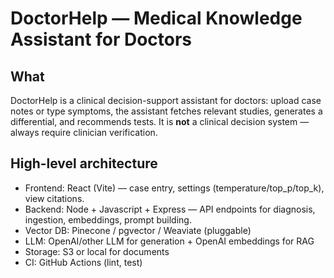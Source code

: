 # DoctorHelp — Medical Knowledge Assistant for Doctors

## What
DoctorHelp is a clinical decision-support assistant for doctors: upload case notes or type symptoms, the assistant fetches relevant studies, generates a differential, and recommends tests. It is **not** a clinical decision system — always require clinician verification.

## High-level architecture
- Frontend: React (Vite) — case entry, settings (temperature/top_p/top_k), view citations.
- Backend: Node + Javascript + Express — API endpoints for diagnosis, ingestion, embeddings, prompt building.
- Vector DB: Pinecone / pgvector / Weaviate (pluggable)
- LLM: OpenAI/other LLM for generation + OpenAI embeddings for RAG
- Storage: S3 or local for documents
- CI: GitHub Actions (lint, test)
